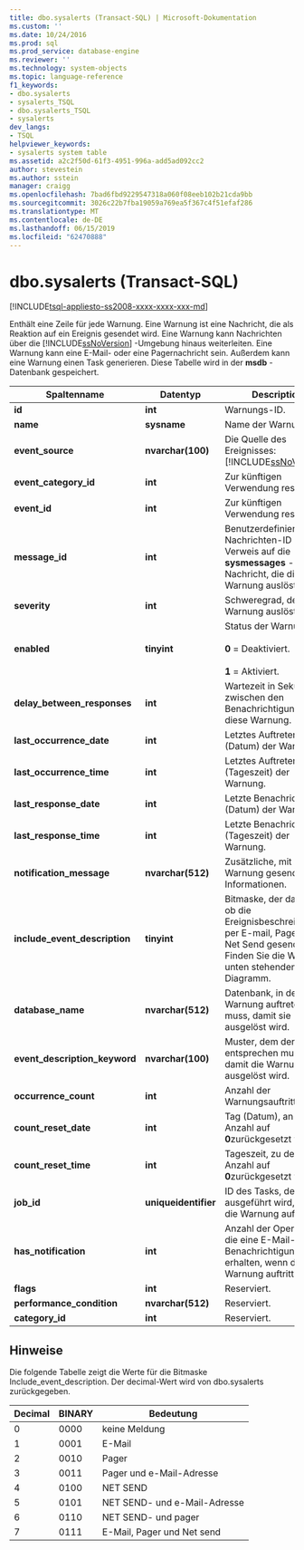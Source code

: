 ```yaml
---
title: dbo.sysalerts (Transact-SQL) | Microsoft-Dokumentation
ms.custom: ''
ms.date: 10/24/2016
ms.prod: sql
ms.prod_service: database-engine
ms.reviewer: ''
ms.technology: system-objects
ms.topic: language-reference
f1_keywords:
- dbo.sysalerts
- sysalerts_TSQL
- dbo.sysalerts_TSQL
- sysalerts
dev_langs:
- TSQL
helpviewer_keywords:
- sysalerts system table
ms.assetid: a2c2f50d-61f3-4951-996a-add5ad092cc2
author: stevestein
ms.author: sstein
manager: craigg
ms.openlocfilehash: 7bad6fbd9229547318a060f08eeb102b21cda9bb
ms.sourcegitcommit: 3026c22b7fba19059a769ea5f367c4f51efaf286
ms.translationtype: MT
ms.contentlocale: de-DE
ms.lasthandoff: 06/15/2019
ms.locfileid: "62470888"
---
```

# <a name="dbosysalerts-transact-sql"></a>dbo.sysalerts (Transact-SQL)
[!INCLUDE[tsql-appliesto-ss2008-xxxx-xxxx-xxx-md](../../includes/tsql-appliesto-ss2008-xxxx-xxxx-xxx-md.md)]

  Enthält eine Zeile für jede Warnung. Eine Warnung ist eine Nachricht, die als Reaktion auf ein Ereignis gesendet wird. Eine Warnung kann Nachrichten über die [!INCLUDE[ssNoVersion](../../includes/ssnoversion-md.md)] -Umgebung hinaus weiterleiten. Eine Warnung kann eine E-Mail- oder eine Pagernachricht sein. Außerdem kann eine Warnung einen Task generieren.  Diese Tabelle wird in der **msdb** -Datenbank gespeichert.
  
|Spaltenname|Datentyp|Description|  
|-----------------|---------------|-----------------|  
|**id**|**int**|Warnungs-ID.|  
|**name**|**sysname**|Name der Warnung.|  
|**event_source**|**nvarchar(100)**|Die Quelle des Ereignisses: [!INCLUDE[ssNoVersion](../../includes/ssnoversion-md.md)].|  
|**event_category_id**|**int**|Zur künftigen Verwendung reserviert.|  
|**event_id**|**int**|Zur künftigen Verwendung reserviert.|  
|**message_id**|**int**|Benutzerdefinierte Nachrichten-ID oder Verweis auf die **sysmessages** -Nachricht, die diese Warnung auslöst.|  
|**severity**|**int**|Schweregrad, der diese Warnung auslöst.|  
|**enabled**|**tinyint**|Status der Warnung:<br /><br /> **0** = Deaktiviert.<br /><br /> **1** = Aktiviert.|  
|**delay_between_responses**|**int**|Wartezeit in Sekunden zwischen den Benachrichtigungen für diese Warnung.|  
|**last_occurrence_date**|**int**|Letztes Auftreten (Datum) der Warnung.|  
|**last_occurrence_time**|**int**|Letztes Auftreten (Tageszeit) der Warnung.|  
|**last_response_date**|**int**|Letzte Benachrichtigung (Datum) der Warnung.|  
|**last_response_time**|**int**|Letzte Benachrichtigung (Tageszeit) der Warnung.|  
|**notification_message**|**nvarchar(512)**|Zusätzliche, mit der Warnung gesendete Informationen.|  
|**include_event_description**|**tinyint**|Bitmaske, der darstellt, ob die Ereignisbeschreibung per E-mail, Pager oder Net Send gesendet wird. Finden Sie die Werte unten stehenden Diagramm.|  
|**database_name**|**nvarchar(512)**|Datenbank, in der die Warnung auftreten muss, damit sie ausgelöst wird.|  
|**event_description_keyword**|**nvarchar(100)**|Muster, dem der Fehler entsprechen muss, damit die Warnung ausgelöst wird.|  
|**occurrence_count**|**int**|Anzahl der Warnungsauftritte.|  
|**count_reset_date**|**int**|Tag (Datum), an dem die Anzahl auf **0**zurückgesetzt wird.|  
|**count_reset_time**|**int**|Tageszeit, zu der die Anzahl auf **0**zurückgesetzt wird.|  
|**job_id**|**uniqueidentifier**|ID des Tasks, der ausgeführt wird, wenn die Warnung auftritt.|  
|**has_notification**|**int**|Anzahl der Operatoren, die eine E-Mail-Benachrichtigung erhalten, wenn die Warnung auftritt.|  
|**flags**|**int**|Reserviert.|  
|**performance_condition**|**nvarchar(512)**|Reserviert.|  
|**category_id**|**int**|Reserviert.|  
  
 ## <a name="remarks"></a>Hinweise

Die folgende Tabelle zeigt die Werte für die Bitmaske Include_event_description. Der decimal-Wert wird von dbo.sysalerts zurückgegeben. 

|Decimal | BINARY | Bedeutung |
|------|------|------|
|0 |0000 |keine Meldung |
|1 |0001 |E-Mail |
|2 |0010 |Pager |
|3 |0011 |Pager und e-Mail-Adresse |
|4 |0100 |NET SEND |
|5 |0101 |NET SEND- und e-Mail-Adresse |
|6 |0110 |NET SEND- und pager |
|7 |0111 |E-Mail, Pager und Net send |
  
